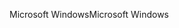 <span data-ttu-id="7e97f-101">Microsoft Windows</span><span class="sxs-lookup"><span data-stu-id="7e97f-101">Microsoft Windows</span></span>